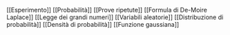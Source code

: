 [[Esperimento]]
[[Probabilità]]
[[Prove ripetute]]
[[Formula di De-Moire Laplace]]
[[Legge dei grandi numeri]]
[[Variabili aleatorie]]
[[Distribuzione di probabilità]]
[[Densità di probabilità]]
[[Funzione gaussiana]]